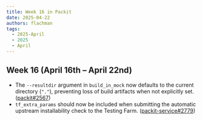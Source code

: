 ```yaml
---
title: Week 16 in Packit
date: 2025-04-22
authors: flachman
tags:
  - 2025-April
  - 2025
  - April
---
```


## Week 16 (April 16th – April 22nd)

- The `--resultdir` argument in `build_in_mock` now defaults to the current directory (`"."`), preventing loss of build artifacts when not explicitly set. ([packit#2567](https://github.com/packit/packit/pull/2567))
- `tf_extra_params` should now be included when submitting the automatic upstream installability check to the Testing Farm. ([packit-service#2779](https://github.com/packit/packit-service/pull/2779))
